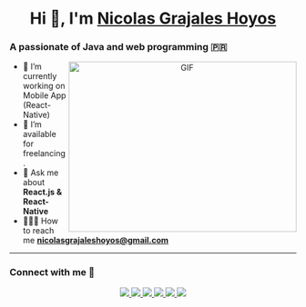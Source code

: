 <h1 align="center">Hi 👋, I'm <a href="https://100rabhcsmc.github.io/Me.io/" target="_blank">Nicolas Grajales Hoyos</a></h1>

### A passionate of Java and web programming 🇵🇷

<a target="_blank" align="center">
  <img align="right" height="300" width="400" alt="GIF" src="https://media.giphy.com/media/SWoSkN6DxTszqIKEqv/giphy.gif">
</a>

- 🌱 I’m currently working on Mobile App (React-Native)
- 🤝 I’m available for freelancing.
- 💬 Ask me about **React.js & React-Native**
- 👨‍👩‍👦 How to reach me **nicolasgrajaleshoyos@gmail.com**

---

### Connect with me 🤝

<p align="center">
  <a href="https://www.linkedin.com/in/nicolas-grajales-hoyos-218711280/" target="_blank">
    <img src="https://img.icons8.com/doodle/40/000000/linkedin--v2.png">
  </a>
  <a href="https://github.com/nicolasgrajaleshoyos" target="_blank">
    <img src="https://img.icons8.com/doodle/40/000000/github--v1.png">
  </a>
  <a href="https://stackoverflow.com/users/24981483/nicolas-grajales-hoyos" target="_blank">
    <img src="https://img.icons8.com/external-tal-revivo-color-tal-revivo/40/000000/external-stack-overflow-is-a-question-and-answer-site-for-professional-logo-color-tal-revivo.png">
  </a>
  <a href="https://instagram.com/nicolas_hoyoss" target="_blank">
    <img src="https://img.icons8.com/doodle/1x/instagram-squared--v2.png">
  </a>
  <a href="https://x.com/grajales_hoyos" target="_blank">
    <img src="https://img.icons8.com/doodle/1x/twitter-squared--v2.png">
  </a>
  <a href="https://www.youtube.com/@Nicolas-Dev" target="_blank">
    <img src="https://img.icons8.com/doodle/1x/youtube--v2.png">
  </a>
</p>
